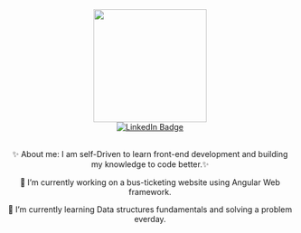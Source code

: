 
<!--
**Harshatha19/Harshatha19** is a ✨ _special_ ✨ repository because its `README.md` (this file) appears on your GitHub profile.

Here are some ideas to get you started:

- 🔭 I’m currently working on ...
- 🌱 I’m currently learning ...
- 👯 I’m looking to collaborate on ...
- 🤔 I’m looking for help with ...
- 💬 Ask me about ...
- 📫 How to reach me: ...
- 😄 Pronouns: ...
- ⚡ Fun fact: ...
-->
<div id="header" align="center">
  <img src="https://images.squarespace-cdn.com/content/v1/5c4e5b6131d4df315bb28528/1592471255405-E4019ITEHR89GU2L02IK/image-asset.gif" width="200"/>
</div>
<div id="badges" align="center">
  <a href="https://linkedin.com/in/harshatha-s-684434176">
    <img src="https://img.shields.io/badge/LinkedIn-blue?style=for-the-badge&logo=linkedin&logoColor=white" alt="LinkedIn Badge"/>
  </a>
</div>
<br>
<div align="center">
<p>✨ About me: I am self-Driven to learn front-end development and building my knowledge to code better.✨ <br></p>
<p>🔭 I’m currently working on a bus-ticketing website using Angular Web framework. <br></p>
<p>🌱 I’m currently learning Data structures fundamentals and solving a problem everday.</p>
</div>
